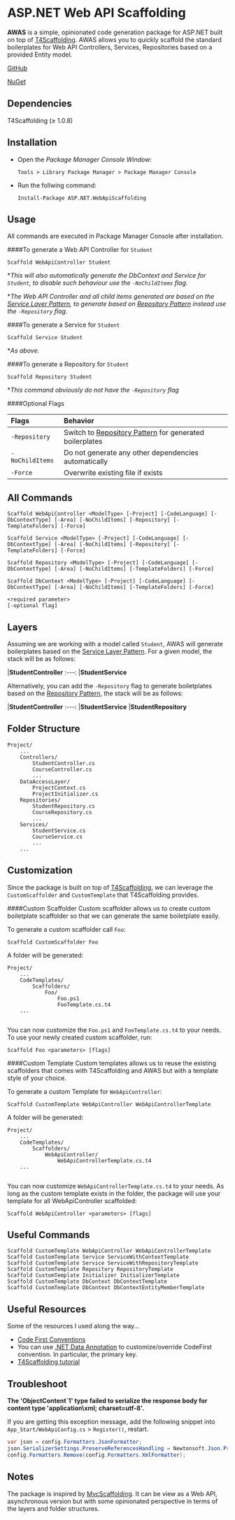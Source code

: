 ASP.NET Web API Scaffolding
=========================

**AWAS** is a simple, opinionated code generation package for ASP.NET built on top of [T4Scaffolding][0]. AWAS allows you to quickly scaffold the standard boilerplates for Web API Controllers, Services, Repositories based on a provided Entity model.

[GitHub][1]

[NuGet][2]


Dependencies
------------
T4Scaffolding (≥ 1.0.8)


Installation
----------------
- Open the *Package Manager Console Window*:

  ```
  Tools > Library Package Manager > Package Manager Console
  ```
  
- Run the follwing command:

  ```
  Install-Package ASP.NET.WebApiScaffolding
  ```


Usage
----------------
All commands are executed in Package Manager Console after installation.

####To generate a Web API Controller for `Student`
```
Scaffold WebApiController Student
```
**This will also automatically generate the DbContext and Service for `Student`, to disable such behaviour use the `-NoChildItems` flag.*

**The Web API Controller and all child items generated are based on the [Service Layer Pattern][3], to generate based on [Repository Pattern][4] instead use the `-Repository` flag.*


####To generate a Service for `Student`
```
Scaffold Service Student
```
**As above.*


####To generate a Repository for `Student`
```
Scaffold Repository Student
```
**This command obviously do not have the `-Repository` flag*

####Optional Flags

|Flags|Behavior
|:---|:---
|`-Repository`|Switch to [Repository Pattern][4] for generated boilerplates
|`-NoChildItems`|Do not generate any other dependencies automatically
|`-Force`|Overwrite existing file if exists
	
	
All Commands
------------
```
Scaffold WebApiController <ModelType> [-Project] [-CodeLanguage] [-DbContextType] [-Area] [-NoChildItems] [-Repository] [-TemplateFolders] [-Force]

Scaffold Service <ModelType> [-Project] [-CodeLanguage] [-DbContextType] [-Area] [-NoChildItems] [-Repository] [-TemplateFolders] [-Force]

Scaffold Repository <ModelType> [-Project] [-CodeLanguage] [-DbContextType] [-Area] [-NoChildItems] [-TemplateFolders] [-Force]

Scaffold DbContext <ModelType> [-Project] [-CodeLanguage] [-DbContextType] [-Area] [-NoChildItems] [-TemplateFolders] [-Force]
```
```
<required parameter>
[-optional flag]
```
	
Layers
------
Assuming we are working with a model called `Student`, AWAS will generate boilerplates based on the [Service Layer Pattern][3]. For a given model, the stack will be as follows:

|**StudentController**
:---:
|**StudentService**

Alternatively, you can add the `-Repository` flag to generate boiletplates based on the [Repository Pattern][4], the stack will be as follows:

|**StudentController**
:---:
|**StudentService**
|**StudentRepository**


Folder Structure
----------------
```
Project/
    ...
	Controllers/
		StudentController.cs
		CourseController.cs
		...
	DataAccessLayer/
		ProjectContext.cs
		ProjectInitializer.cs
	Repositories/
		StudentRepository.cs
		CourseRepository.cs
		...
	Services/
		StudentService.cs
		CourseService.cs
		...
    ...
```

Customization
-------------
Since the package is built on top of [T4Scaffolding][0], we can leverage the `CustomScaffolder` and `CustomTemplate` that T4Scaffolding provides. 

####Custom Scaffolder
Custom scaffolder allows us to create custom boiletplate scaffolder so that we can generate the same boiletplate easily.

To generate a custom scaffolder call `Foo`:
```
Scaffold CustomScaffolder Foo
```

A folder will be generated:
```
Project/
    ...
	CodeTemplates/
        Scaffolders/
            Foo/
                Foo.ps1
                FooTemplate.cs.t4
    ...
	
```

You can now customize the `Foo.ps1` and `FooTemplate.cs.t4` to your needs. To use your newly created custom scaffolder, run:
```
Scaffold Foo <parameters> [flags]
```

####Custom Template
Custom templates allows us to reuse the existing scaffolders that comes with T4Scaffolding and AWAS but with a template style of your choice. 

To generate a custom Template for `WebApiController`:
```
Scaffold CustomTemplate WebApiController WebApiControllerTemplate
```

A folder will be generated:
```
Project/
    ...
	CodeTemplates/
        Scaffolders/
            WebApiController/
                WebApiControllerTemplate.cs.t4
    ...
	
```

You can now customize `WebApiControllerTemplate.cs.t4` to your needs. As long as the custom template exists in the folder, the package will use your template for all WebApiController scaffolded:
```
Scaffold WebApiController <parameters> [flags]
```


Useful Commands
---------------
```
Scaffold CustomTemplate WebApiController WebApiControllerTemplate
Scaffold CustomTemplate Service ServiceWithContextTemplate
Scaffold CustomTemplate Service ServiceWithRepositoryTemplate
Scaffold CustomTemplate Repository RepositoryTemplate
Scaffold CustomTemplate Initializer InitializerTemplate
Scaffold CustomTemplate DbContext DbContextTemplate
Scaffold CustomTemplate DbContext DbContextEntityMemberTemplate
```


Useful Resources 
---------------
Some of the resources I used along the way...

- [Code First Conventions][6]
- You can use [.NET Data Annotation][7] to customize/override CodeFirst convention. In particular, the primary key.
- [T4Scaffolding tutorial][8]



Troubleshoot
------------
**The 'ObjectContent`1' type failed to serialize the response body for content type 'application\xml; charset=utf-8'.**

If you are getting this exception message, add the following snippet into `App_Start/WebApiConfig.cs` > `Register()`, restart.
```c#
var json = config.Formatters.JsonFormatter;
json.SerializerSettings.PreserveReferencesHandling = Newtonsoft.Json.PreserveReferencesHandling.Objects;
config.Formatters.Remove(config.Formatters.XmlFormatter);
```


Notes
-----
The package is inspired by [MvcScaffolding][5]. It can be view as a Web API, asynchronous version but with some opinionated perspective in terms of the layers and folder structures. 



[0]: https://www.nuget.org/packages/T4Scaffolding/
[1]: https://github.com/jejekule/ASP.NET.WebApiScaffolding
[2]: https://www.nuget.org/packages/ASP.NET.WebApiScaffolding/
[3]: http://martinfowler.com/eaaCatalog/serviceLayer.html
[4]: https://msdn.microsoft.com/en-us/library/ff649690.aspx
[5]: https://www.nuget.org/packages/MvcScaffolding/
[6]: https://msdn.microsoft.com/en-ca/data/jj679962.aspx
[7]: https://msdn.microsoft.com/en-us/library/system.componentmodel.dataannotations(v=vs.95).aspx
[8]: https://www.youtube.com/watch?v=6hrD5MAXuIg
